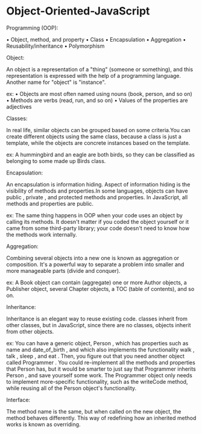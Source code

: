 # Object-Oriented-JavaScript

Programming (OOP):

•	 Object, method, and property
•	 Class
•	 Encapsulation
•	 Aggregation
•	 Reusability/inheritance
•	 Polymorphism

Object:

  An object is a representation of a "thing" (someone or something), and this representation is
expressed with the help of a programming language. Another name for "object" is "instance".

ex:
•	 Objects are most often named using nouns (book, person, and so on)
•	 Methods are verbs (read, run, and so on)
•	 Values of the properties are adjectives

Classes:

In real life, similar objects can be grouped based on some criteria.You can create different objects using the same class, because a class is just a template, while the objects are concrete instances based on the template.

ex:
  A hummingbird and an eagle are both birds, so they can be classified as belonging to some made up
Birds class.

Encapsulation:

An encapsulation is information hiding. Aspect of information hiding is the visibility of methods and properties.In some languages, objects can have public , private , and protected methods
and properties. In JavaScript, all methods and properties are public.

ex:
  The same thing happens in OOP when your code uses an object by calling its methods. It doesn't
matter if you coded the object yourself or it came from some third-party library; your code doesn't need to know how the methods work internally.

Aggregation:

   Combining several objects into a new one is known as aggregation or composition. It's a powerful way to separate a problem into smaller and more manageable parts (divide and conquer).

ex:
  A Book object can contain (aggregate) one or more Author objects, a Publisher object, several Chapter objects, a TOC (table of contents), and so on.

Inheritance:

Inheritance is an elegant way to reuse existing code. classes inherit from other classes, but in JavaScript, since there are no classes, objects inherit from other objects.

ex:
  You can have a generic object, Person , which has properties such as name and date_of_birth , and
which also implements the functionality walk , talk , sleep , and eat . Then, you figure out that you need another object called Programmer . You could re-implement all the methods and properties that Person has, but it would be smarter to just say that Programmer inherits Person , and save yourself some work. The Programmer object only needs to implement more-specific functionality, such as the writeCode method, while reusing all of the Person object's functionality.

Interface:

The method name is the same, but when called on the new object, the method behaves differently. This way of redefining how an inherited method works is known as overriding.
